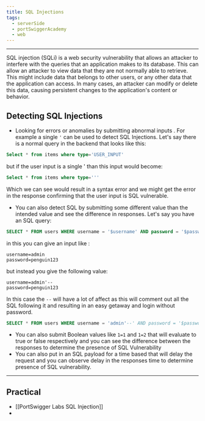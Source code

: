 ```yaml
---
title: SQL Injections
tags:
  - serverSide
  - portSwiggerAcademy
  - web
---
```

---

SQL injection (SQLi) is a web security vulnerability that allows an attacker to interfere with the queries that an application makes to its database. This can allow an attacker to view data that they are not normally able to retrieve. This might include data that belongs to other users, or any other data that the application can access. In many cases, an attacker can modify or delete this data, causing persistent changes to the application's content or behavior.

## Detecting SQL Injections
- Looking for errors or anomalies by submitting abnormal inputs . For example a single `'` can be used to detect SQL Injections.
Let's say there is a normal query in the backend that looks like this:
```sql
Select * from items where type='USER_INPUT'
```
 but if the user input is a single ' than this input would become:

```sql
Select * from items where type='''
```
Which we can see would result in a syntax error and we might get the error in the response confirming that the user input is SQL vulnerable.

- You can also detect SQL by submitting some different value than the intended value and see the difference in responses.
Let's say you have an SQL query:
```sql
SELECT * FROM users WHERE username = '$username' AND password = '$password';
```
in this you can give an input like :
```
username=admin
password=penguin123
```
but instead you give the following value:

```
username=admin'--
password=penguin123
```
In this case the `--` will have a lot of affect as this will comment out all the SQL following it and resulting in an easy getaway and login without password.

```sql
SELECT * FROM users WHERE username = 'admin'--' AND password = '$password';
```

- You can also submit Boolean values like `1=1` and `1=2` that will evaluate to true or false respectively and you can see the difference between the responses to determine the presence of SQL Vulnerability
- You can also put in an SQL payload for a time based that will delay the request and you can observe delay in the responses time to determine presence of SQL vulnerability.

---
## Practical
- [[PortSwigger Labs SQL Injection]]
- 